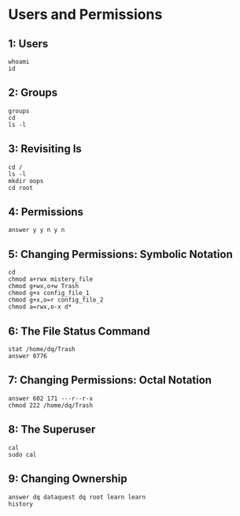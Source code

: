 # Users and Permissions

## 1: Users
```shell
whoami
id
```

## 2: Groups
```shell
groups
cd
ls -l
```

## 3: Revisiting ls
```shell
cd /
ls -l
mkdir oops
cd root
```

## 4: Permissions
```shell
answer y y n y n
```

## 5: Changing Permissions: Symbolic Notation
```shell
cd
chmod a+rwx mistery_file
chmod g+wx,o+w Trash
chmod g+x config_file_1
chmod g+x,o=r config_file_2
chmod a=rwx,o-x d*
```

## 6: The File Status Command
```shell
stat /home/dq/Trash
answer 0776
```

## 7: Changing Permissions: Octal Notation
```shell
answer 602 171 ---r--r-x
chmod 222 /home/dq/Trash
```

## 8: The Superuser
```shell
cal
sudo cal
```

## 9: Changing Ownership
```shell
answer dq dataquest dq root learn learn
history
```